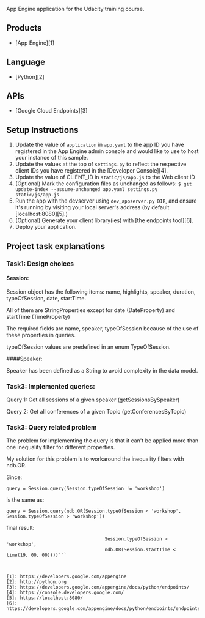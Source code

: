 App Engine application for the Udacity training course.

## Products
- [App Engine][1]

## Language
- [Python][2]

## APIs
- [Google Cloud Endpoints][3]

## Setup Instructions
1. Update the value of `application` in `app.yaml` to the app ID you
   have registered in the App Engine admin console and would like to use to host
   your instance of this sample.
1. Update the values at the top of `settings.py` to
   reflect the respective client IDs you have registered in the
   [Developer Console][4].
1. Update the value of CLIENT_ID in `static/js/app.js` to the Web client ID
1. (Optional) Mark the configuration files as unchanged as follows:
   `$ git update-index --assume-unchanged app.yaml settings.py static/js/app.js`
1. Run the app with the devserver using `dev_appserver.py DIR`, and ensure it's running by visiting your local server's address (by default [localhost:8080][5].)
1. (Optional) Generate your client library(ies) with [the endpoints tool][6].
1. Deploy your application.

## Project task explanations
### Task1: Design choices
#### Session:

Session object has the following items: name, highlights, speaker, duration, typeOfSession, date, startTime.

All of them are StringProperties except for date (DateProperty) and startTime (TimeProperty)

The required fields are name, speaker, typeOfSession because of the use of these properties in queries.

typeOfSession values are predefined in an enum TypeOfSession.

####Speaker:

Speaker has been defined as a String to avoid complexity in the data model.

### Task3: Implemented queries:
Query 1: Get all sessions of a given speaker (getSessionsBySpeaker)

Query 2: Get all conferences of a given Topic (getConferencesByTopic)


### Task3: Query related problem 
The problem for implementing the query is that it can't be applied more than one inequality filter for different properties.

My solution for this problem is to workaround the inequality filters with ndb.OR.

Since:

```query = Session.query(Session.typeOfSession != 'workshop')```

is the same as:

```query = Session.query(ndb.OR(Session.typeOfSession < 'workshop', Session.typeOfSession > 'workshop'))```

final result:

```sessions = Session.query(ndb.OR(Session.typeOfSession < 'workshop',
                                    Session.typeOfSession > 'workshop',
                                    ndb.OR(Session.startTime < time(19, 00, 00))))```



[1]: https://developers.google.com/appengine
[2]: http://python.org
[3]: https://developers.google.com/appengine/docs/python/endpoints/
[4]: https://console.developers.google.com/
[5]: https://localhost:8080/
[6]: https://developers.google.com/appengine/docs/python/endpoints/endpoints_tool

